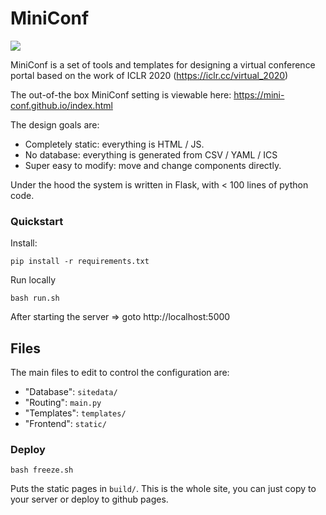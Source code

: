 # MiniConf

<img src="static/images/Logo">

MiniConf is a set of tools and templates for designing a virtual conference portal based on the work of ICLR 2020 (https://iclr.cc/virtual_2020)

The out-of-the box MiniConf setting is viewable here: https://mini-conf.github.io/index.html

The design goals are:

* Completely static: everything is HTML / JS.
* No database: everything is generated from CSV / YAML / ICS 
* Super easy to modify: move and change components directly. 

Under the hood the system is written in Flask, with < 100 lines of python code. 


### Quickstart

Install:
```
pip install -r requirements.txt
```

Run locally
```
bash run.sh 
```

After starting the server => goto http://localhost:5000


## Files

The main files to edit to control the configuration are: 

* "Database": `sitedata/`
* "Routing": `main.py`
* "Templates": `templates/`
* "Frontend": `static/`



### Deploy
```
bash freeze.sh 
```
Puts the static pages in `build/`. This is the whole site, you can just copy to your server or deploy to github pages.
